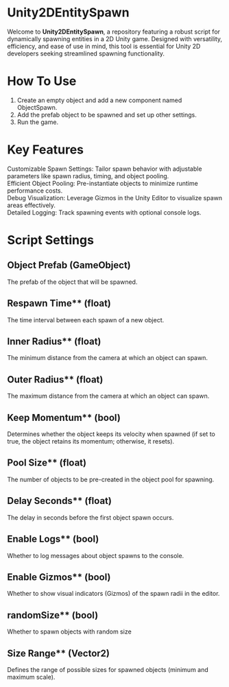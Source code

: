 # Unity2DEntitySpawn
Welcome to **Unity2DEntitySpawn**, a repository featuring a robust script for dynamically spawning entities in a 2D Unity game. Designed with versatility, efficiency, and ease of use in mind, this tool is essential for Unity 2D developers seeking streamlined spawning functionality.

# How To Use
1. Create an empty object and add a new component named ObjectSpawn.
2. Add the prefab object to be spawned and set up other settings.
3. Run the game.

# Key Features
Customizable Spawn Settings: Tailor spawn behavior with adjustable parameters like spawn radius, timing, and object pooling.<br>
Efficient Object Pooling: Pre-instantiate objects to minimize runtime performance costs.<br>
Debug Visualization: Leverage Gizmos in the Unity Editor to visualize spawn areas effectively.<br>
Detailed Logging: Track spawning events with optional console logs.<br>

# Script Settings
## Object Prefab (GameObject)
  The prefab of the object that will be spawned.
## Respawn Time** (float)
  The time interval between each spawn of a new object.
## Inner Radius** (float)
  The minimum distance from the camera at which an object can spawn.
## Outer Radius** (float)
  The maximum distance from the camera at which an object can spawn.
## Keep Momentum** (bool)
  Determines whether the object keeps its velocity when spawned (if set to true, the object retains its momentum; otherwise, it resets).
## Pool Size** (float)
  The number of objects to be pre-created in the object pool for spawning.
## Delay Seconds** (float)
  The delay in seconds before the first object spawn occurs.
## Enable Logs** (bool)
  Whether to log messages about object spawns to the console.
## Enable Gizmos** (bool)
  Whether to show visual indicators (Gizmos) of the spawn radii in the editor.
## randomSize** (bool)
  Whether to spawn objects with random size
## Size Range** (Vector2)
  Defines the range of possible sizes for spawned objects (minimum and maximum scale).

